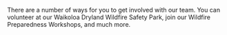 There are a number of ways for you to get involved with our team. You can volunteer at our Waikoloa Dryland Wildfire Safety Park, join our Wildfire Preparedness Workshops, and much more.